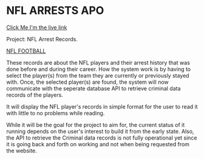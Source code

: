 # NFL ARRESTS APO

[Click Me I'm the live link](https://hamayonhussain.github.io/NACD/)


Project: NFL Arrest Records.


[NFL FOOTBALL](https://media.giphy.com/media/ofM4yiAivjgUo/giphy.gi)

These records are about the NFL players and their arrest history that was done before and during their career. How the system work is by having to select the player(s) from the team they are currently or previously stayed with. Once, the selected player(s) are found, the system will now communicate with the seperate database API to retrieve criminal data records of the players.

It will display the NFL player's records in simple format for the user to read it with little to no problems while reading.

While it will be the goal for the project to aim for, the current status of it running depends on the user's interest to build it from the early state. Also, the API to retrieve the Criminal data records is not fully operational yet since it is going back and forth on working and not when being requested from the website.
